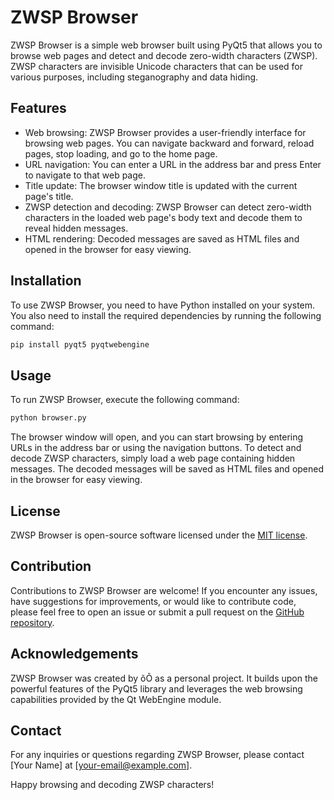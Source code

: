 # ZWSP Browser

ZWSP Browser is a simple web browser built using PyQt5 that allows you to browse web pages and detect and decode zero-width characters (ZWSP). ZWSP characters are invisible Unicode characters that can be used for various purposes, including steganography and data hiding.

## Features

- Web browsing: ZWSP Browser provides a user-friendly interface for browsing web pages. You can navigate backward and forward, reload pages, stop loading, and go to the home page.
- URL navigation: You can enter a URL in the address bar and press Enter to navigate to that web page.
- Title update: The browser window title is updated with the current page's title.
- ZWSP detection and decoding: ZWSP Browser can detect zero-width characters in the loaded web page's body text and decode them to reveal hidden messages.
- HTML rendering: Decoded messages are saved as HTML files and opened in the browser for easy viewing.

## Installation

To use ZWSP Browser, you need to have Python installed on your system. You also need to install the required dependencies by running the following command:

```bash
pip install pyqt5 pyqtwebengine
```

## Usage

To run ZWSP Browser, execute the following command:

```bash
python browser.py
```

The browser window will open, and you can start browsing by entering URLs in the address bar or using the navigation buttons. To detect and decode ZWSP characters, simply load a web page containing hidden messages. The decoded messages will be saved as HTML files and opened in the browser for easy viewing.

## License

ZWSP Browser is open-source software licensed under the [MIT license](https://opensource.org/licenses/MIT).

## Contribution

Contributions to ZWSP Browser are welcome! If you encounter any issues, have suggestions for improvements, or would like to contribute code, please feel free to open an issue or submit a pull request on the [GitHub repository](https://github.com/your-username/zwsp-browser).

## Acknowledgements

ZWSP Browser was created by õÕ as a personal project. It builds upon the powerful features of the PyQt5 library and leverages the web browsing capabilities provided by the Qt WebEngine module.

## Contact

For any inquiries or questions regarding ZWSP Browser, please contact [Your Name] at [your-email@example.com].

Happy browsing and decoding ZWSP characters!
